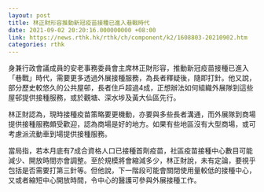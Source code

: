 ```yaml
---
layout: post
title: 林正財形容推動新冠疫苗接種已進入巷戰時代
date: 2021-09-02 20:20:16.000000000 +08:00
link: https://news.rthk.hk/rthk/ch/component/k2/1608803-20210902.htm
categories: rthk
---
```


身兼行政會議成員的安老事務委員會主席林正財形容，推動新冠疫苗接種已進入「巷戰」時代，需要更多透過外展接種服務，為長者釋疑後，隨即打針。他又說，部分歷史較悠久的公共屋邨，長者住戶超過4成，正想辦法如何組織外展隊到這些屋邨提供接種服務，或於觀塘、深水埗及黃大仙區先行。

林正財認為，現時接種疫苗策略要更機動，亦要與多些長者溝通，而外展隊到商場提供接種服務頗受歡迎，認為商場是好的地方。如果有些地區沒有大型商場，或可考慮派流動車到場提供接種服務。

當局指，若本月底有7成合資格人口已接種首劑疫苗，社區疫苗接種中心數目可能減少、開放時間亦會調整。至於規模將會縮減多少，林正財說，未有定論，要視乎包括是否需要打第三針等。但他說，下一階段可能會關閉使用量較低的接種中心，又或者縮短中心開放時間，令中心的醫護可參與外展接種工作。
